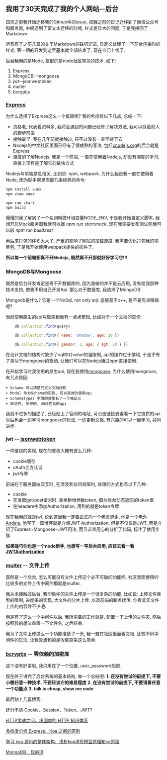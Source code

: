 ## 我用了30天完成了我的个人网站--后台

四天之前我开始迁移我的Github中的issue, 把我之前的日记迁移到了微信公众号和服务器, 中间遇到了富文本迁移的时候, 样式差异大的问题, 于是我换回了Markdown.

所有有了之前几篇的关于Markdown的踩坑记录, 自定义处理了一下前台渲染时的样式. 第一期的开发到这里基本就全部结束了, 现在它们上线了.

后台我用的是Node, 搭配的是node社区常见的技术, 如下:         
1. Express
2. MongoDB--mongoose
3. jwt--jsonwebtoken
4. multer
5. bcryptjs

### [Express]

为什么选择了Express这么一个框架呢? 我的考虑有以下几点, 总结一下:         

   + 资格老, 代表着资料多, 我将会遇到的问题已经有了解决方法, 我可以踩着前人的脚步前进
   + 接触最早, 我在几年前就接触过, 只不过没有一直坚持下去
   + Nodejs的中文社区里面已经有了很成熟的写法, 包括[cnodejs.org]的后台就是Express
   + 深度的了解Nodejs, 我是一个前端, 一直在使用着Nodejs, 却没有深度的学习, 直接上项目是了解它的最快方式

Nodejs与前端息息相关, 比如说: npm, webpack. 为什么我说我一直在使用着Node, 因为脚手架里面那几条经典的命令: 
```bash
npm install vuex 
npm view vuex

npm run start
npm build
```

慢慢的我了解到了一个名词叫做环境变量NODE_ENV, 于是我开始自定义脚本, 我想开启Mock服务器我就可以敲 *npm run start:mock*, 现在我需要发布测试包我可以敲 *npm run build:test*

再后来打包的体积太大了, 严重的影响了网站的加载速度, 我需要优化打包我的项目包, 于是我开始使用webpack提供的插件了.

**所以每一个前端都离不开Nodejs, 既然离不开那就好好学习它!!!**

### MongoDB与Mongoose

既然是后台开发肯定是离不开数据库的, 因为我做的并不是云应用, 没有给我那种技术支持, 使我不用自己开发Api. 那么对于数据库, 我选择了MongoDB.

Mongodb是什么? 它是一个NoSql, not only sql. 底层基于c++, 是不是有点眼熟呢?

当然使用原生的api写起来稍微有一点点繁琐, 比如对于一个文档的查询: 
```javascript
    db.collection.find(query) 

    db.collection.find({ name: 'shadow', age: 20 }) 

    db.collection.find({ gendor: 1, age: { $gt: 20 } })
```

在设计文档的结构时缺少了sql中对value的强限制, api的操作过于繁琐, 于是乎有了类似于mongoose的驱动, 让我们可以在Nodejs通过npm直接使用.

在开始学习时我使用的原生api, 现在我使用[mongoose]. 为什么使用mongoose, 有几点原因: 

    + Schame 可以清楚的定义文档结构
    + Modal 作为Schema的实例, 可以高效的使用api
    + SchemaTypes 字段的类型有了一个强定义
    + 简洁的, 多样的, 阅读性高的api

我就不过多的描述了, 已经贴上了官网的地址, 可点击链接去查看一下它提供的api. 以后也会一边学习mongoose的玩法, 一边更新文档, 有兴趣的可以一起学习, 共同进步.

### jwt -- [jsonwebtoken]

一种鉴权的实现, 现在的鉴权大概有这么几种: 
+ cookie缓存
+ oAuth三方认证
+ jwt令牌

前端在于服务器端交互时, 在涉及到访问权限时, 处理的方式也有以下几种:
+ cookie
+ 在发起get/post请求时, 表单新增参数token, 值为后台动态返回的token值
+ 在headers中添加Authorization, 用到的就是token令牌

现在我用的就是jwt, 说到这里我一定要正式向一个老哥道谢, 他是一个老外[Andela], 他写了一篇博客就是介绍JWT Authorization, 但是不仅仅是JWT, 而是介绍了Express+Mongoose+JWT用法, 而且非常用心的分析了代码, 标注了使用步骤.

**如果碰巧你也是一个node新手, 也想写一写后台应用, 应该去看一看[JWTAuthorization]**

### [multer] -- 文件上传

既然是一个后台, 怎么可能没有文件上传这个必不可缺的功能呢. 社区里面使用的比较多的文件上传中间件那就是multer.

我从未接触过后台, 我印象中的文件上传是一个很复杂的功能, 比如说: 上传文件类型的限制, 进度条的实现, 大文件的分片上传, 以及前端的断点续传. 你看其实文件上传的内容并不少吧.

但是有了这么一个中间件以后, 我所需要的工作就是, 配置一下上传的文件夹, 然后按照我的想法重置一下文件名, 之后结束.

我为了文件上传这么一个功能准备了一天, 我一直在社区里面看文档, 比较不同中间件的玩法, 让我没想到的是收尾原来这么简单.

### [bcryptjs] -- 零依赖的加密库

这个没有好讲啦, 我只用在了一个位置, user_password加密.


现在终于讲完了后台系统的基本结构, 做一个总结吧: 
**1. 在没有尝试的前提下, 不要小瞧任意一种技术, 不要轻谈它的难易程度**
**2. 在没有尝试的前提下, 不要请看任意一个功能点**
**3. talk is cheap, show me code**

最后贴上几篇博客: 

[还分不清 Cookie、Session、Token、JWT?](https://mp.weixin.qq.com/s/sF96Vgcp9FU--oeRlh4IdA)

[HTTP灵魂之问，巩固你的 HTTP 知识体系](https://mp.weixin.qq.com/s/zpOvPM3YE5Myujh-bQNtKg)

[多维度分析 Express、Koa 之间的区别](https://mp.weixin.qq.com/s/fPd8FHk2Ak224bgWD5a4oQ)

[学习 koa 源码的整体架构，浅析koa洋葱模型原理和co原理](https://mp.weixin.qq.com/s/Tqj07pSmjJiFNTPYgVV19Q)

[MongoDB，我的道](https://mp.weixin.qq.com/s/ftGwd0Wk-CzK6yAyTzaj1g)


[Express]: https://expressjs.com/
[cnodejs.org]: https://github.com/cnodejs/nodeclub/
[mongoose]: https://mongoosejs.com/
[Andela]: https://twitter.com/Andela
[JWTAuthorization]: https://medium.com/swlh/jwt-authentication-authorization-in-nodejs-express-mongodb-rest-apis-2019-ad14ec818122
[multer]: https://github.com/expressjs/multer
[bcryptjs]: https://www.npmjs.com/package/bcryptjs
[jsonwebtoken]: https://github.com/auth0/node-jsonwebtoken